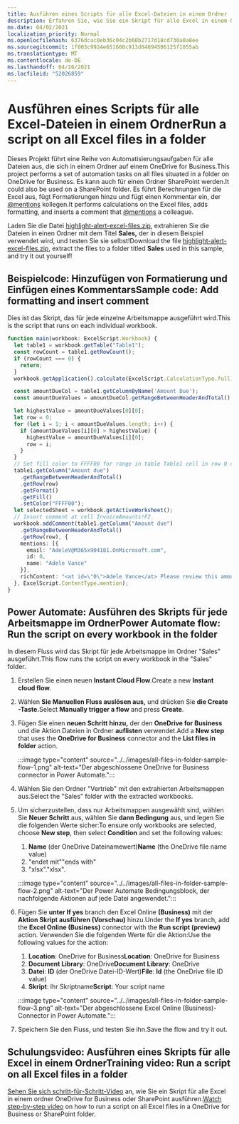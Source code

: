 ```yaml
---
title: Ausführen eines Scripts für alle Excel-Dateien in einem Ordner
description: Erfahren Sie, wie Sie ein Skript für alle Excel in einem Ordner auf einem OneDrive for Business.
ms.date: 04/02/2021
localization_priority: Normal
ms.openlocfilehash: 6376dcac0eb36c04c2b60b2717d18cd730a0a8ee
ms.sourcegitcommit: 1f003c9924e651600c913d84094506125f1055ab
ms.translationtype: MT
ms.contentlocale: de-DE
ms.lasthandoff: 04/26/2021
ms.locfileid: "52026859"
---
```

# <a name="run-a-script-on-all-excel-files-in-a-folder"></a><span data-ttu-id="c5473-103">Ausführen eines Scripts für alle Excel-Dateien in einem Ordner</span><span class="sxs-lookup"><span data-stu-id="c5473-103">Run a script on all Excel files in a folder</span></span>

<span data-ttu-id="c5473-104">Dieses Projekt führt eine Reihe von Automatisierungsaufgaben für alle Dateien aus, die sich in einem Ordner auf einem OneDrive for Business.</span><span class="sxs-lookup"><span data-stu-id="c5473-104">This project performs a set of automation tasks on all files situated in a folder on OneDrive for Business.</span></span> <span data-ttu-id="c5473-105">Es kann auch für einen Ordner SharePoint werden.</span><span class="sxs-lookup"><span data-stu-id="c5473-105">It could also be used on a SharePoint folder.</span></span>
<span data-ttu-id="c5473-106">Es führt Berechnungen für die Excel aus, fügt Formatierungen hinzu und fügt einen Kommentar ein, der [@mentions](https://support.microsoft.com/office/90701709-5dc1-41c7-aa48-b01d4a46e8c7) kollegen.</span><span class="sxs-lookup"><span data-stu-id="c5473-106">It performs calculations on the Excel files, adds formatting, and inserts a comment that [@mentions](https://support.microsoft.com/office/90701709-5dc1-41c7-aa48-b01d4a46e8c7) a colleague.</span></span>

<span data-ttu-id="c5473-107">Laden Sie die Datei <a href="https://github.com/OfficeDev/office-scripts-docs/blob/master/docs/resources/samples/highlight-alert-excel-files.zip?raw=true">highlight-alert-excel-files.zip</a>, extrahieren Sie die Dateien in einen Ordner mit dem Titel **Sales,** der in diesem Beispiel verwendet wird, und testen Sie sie selbst!</span><span class="sxs-lookup"><span data-stu-id="c5473-107">Download the file <a href="https://github.com/OfficeDev/office-scripts-docs/blob/master/docs/resources/samples/highlight-alert-excel-files.zip?raw=true">highlight-alert-excel-files.zip</a>, extract the files to a folder titled **Sales** used in this sample, and try it out yourself!</span></span>

## <a name="sample-code-add-formatting-and-insert-comment"></a><span data-ttu-id="c5473-108">Beispielcode: Hinzufügen von Formatierung und Einfügen eines Kommentars</span><span class="sxs-lookup"><span data-stu-id="c5473-108">Sample code: Add formatting and insert comment</span></span>

<span data-ttu-id="c5473-109">Dies ist das Skript, das für jede einzelne Arbeitsmappe ausgeführt wird.</span><span class="sxs-lookup"><span data-stu-id="c5473-109">This is the script that runs on each individual workbook.</span></span>

```TypeScript
function main(workbook: ExcelScript.Workbook) {
  let table1 = workbook.getTable("Table1");
  const rowCount = table1.getRowCount();
  if (rowCount === 0) {
    return;
  }
  workbook.getApplication().calculate(ExcelScript.CalculationType.full);

  const amountDueCol = table1.getColumnByName('Amount Due');
  const amountDueValues = amountDueCol.getRangeBetweenHeaderAndTotal().getValues();

  let highestValue = amountDueValues[0][0];
  let row = 0;
  for (let i = 1; i < amountDueValues.length; i++) {
    if (amountDueValues[i][0] > highestValue) {
      highestValue = amountDueValues[i][0];
      row = i;
    }
  }
  // Set fill color to FFFF00 for range in table Table1 cell in row 0 on column "Amount due".
  table1.getColumn("Amount due")
    .getRangeBetweenHeaderAndTotal()
    .getRow(row)
    .getFormat()
    .getFill()
    .setColor("FFFF00");
  let selectedSheet = workbook.getActiveWorksheet();
  // Insert comment at cell InvoiceAmounts!F2.
  workbook.addComment(table1.getColumn("Amount due")
    .getRangeBetweenHeaderAndTotal()
    .getRow(row), {
    mentions: [{
      email: "AdeleV@M365x904181.OnMicrosoft.com",
      id: 0,
      name: "Adele Vance"
    }],
    richContent: "<at id=\"0\">Adele Vance</at> Please review this amount"
  }, ExcelScript.ContentType.mention);
}
```

## <a name="power-automate-flow-run-the-script-on-every-workbook-in-the-folder"></a><span data-ttu-id="c5473-110">Power Automate: Ausführen des Skripts für jede Arbeitsmappe im Ordner</span><span class="sxs-lookup"><span data-stu-id="c5473-110">Power Automate flow: Run the script on every workbook in the folder</span></span>

<span data-ttu-id="c5473-111">In diesem Fluss wird das Skript für jede Arbeitsmappe im Ordner "Sales" ausgeführt.</span><span class="sxs-lookup"><span data-stu-id="c5473-111">This flow runs the script on every workbook in the "Sales" folder.</span></span>

1. <span data-ttu-id="c5473-112">Erstellen Sie einen neuen **Instant Cloud Flow**.</span><span class="sxs-lookup"><span data-stu-id="c5473-112">Create a new **Instant cloud flow**.</span></span>
1. <span data-ttu-id="c5473-113">Wählen **Sie Manuellen Fluss auslösen aus,** und drücken Sie **die Create -Taste.**</span><span class="sxs-lookup"><span data-stu-id="c5473-113">Select **Manually trigger a flow** and press **Create**.</span></span>
1. <span data-ttu-id="c5473-114">Fügen Sie einen **neuen Schritt hinzu,** der den **OneDrive for Business** und die Aktion Dateien in Ordner **auflisten** verwendet.</span><span class="sxs-lookup"><span data-stu-id="c5473-114">Add a **New step** that uses the **OneDrive for Business** connector and the **List files in folder** action.</span></span>

    :::image type="content" source="../../images/all-files-in-folder-sample-flow-1.png" alt-text="Der abgeschlossene OneDrive for Business connector in Power Automate.":::
1. <span data-ttu-id="c5473-116">Wählen Sie den Ordner "Vertrieb" mit den extrahierten Arbeitsmappen aus.</span><span class="sxs-lookup"><span data-stu-id="c5473-116">Select the "Sales" folder with the extracted workbooks.</span></span>
1. <span data-ttu-id="c5473-117">Um sicherzustellen, dass nur Arbeitsmappen ausgewählt sind, wählen Sie **Neuer Schritt** aus, wählen Sie **dann Bedingung** aus, und legen Sie die folgenden Werte sicher:</span><span class="sxs-lookup"><span data-stu-id="c5473-117">To ensure only workbooks are selected, choose **New step**, then select **Condition** and set the following values:</span></span>
    1. <span data-ttu-id="c5473-118">**Name** (der OneDrive Dateinamewert)</span><span class="sxs-lookup"><span data-stu-id="c5473-118">**Name** (the OneDrive file name value)</span></span>
    1. <span data-ttu-id="c5473-119">"endet mit"</span><span class="sxs-lookup"><span data-stu-id="c5473-119">"ends with"</span></span>
    1. <span data-ttu-id="c5473-120">"xlsx".</span><span class="sxs-lookup"><span data-stu-id="c5473-120">"xlsx".</span></span>

    :::image type="content" source="../../images/all-files-in-folder-sample-flow-2.png" alt-text="Der Power Automate Bedingungsblock, der nachfolgende Aktionen auf jede Datei angewendet.":::
1. <span data-ttu-id="c5473-122">Fügen Sie **unter If yes** branch den Excel Online **(Business)** mit der **Aktion Skript ausführen (Vorschau)** hinzu.</span><span class="sxs-lookup"><span data-stu-id="c5473-122">Under the **If yes** branch, add the **Excel Online (Business)** connector with the **Run script (preview)** action.</span></span> <span data-ttu-id="c5473-123">Verwenden Sie die folgenden Werte für die Aktion:</span><span class="sxs-lookup"><span data-stu-id="c5473-123">Use the following values for the action:</span></span>
    1. <span data-ttu-id="c5473-124">**Location**: OneDrive for Business</span><span class="sxs-lookup"><span data-stu-id="c5473-124">**Location**: OneDrive for Business</span></span>
    1. <span data-ttu-id="c5473-125">**Document Library**: OneDrive</span><span class="sxs-lookup"><span data-stu-id="c5473-125">**Document Library**: OneDrive</span></span>
    1. <span data-ttu-id="c5473-126">**Datei**: **ID** (der OneDrive Datei-ID-Wert)</span><span class="sxs-lookup"><span data-stu-id="c5473-126">**File**: **Id** (the OneDrive file ID value)</span></span>
    1. <span data-ttu-id="c5473-127">**Skript**: Ihr Skriptname</span><span class="sxs-lookup"><span data-stu-id="c5473-127">**Script**: Your script name</span></span>

    :::image type="content" source="../../images/all-files-in-folder-sample-flow-3.png" alt-text="Der abgeschlossene Excel Online (Business)-Connector in Power Automate.":::
1. <span data-ttu-id="c5473-129">Speichern Sie den Fluss, und testen Sie ihn.</span><span class="sxs-lookup"><span data-stu-id="c5473-129">Save the flow and try it out.</span></span>

## <a name="training-video-run-a-script-on-all-excel-files-in-a-folder"></a><span data-ttu-id="c5473-130">Schulungsvideo: Ausführen eines Skripts für alle Excel in einem Ordner</span><span class="sxs-lookup"><span data-stu-id="c5473-130">Training video: Run a script on all Excel files in a folder</span></span>

<span data-ttu-id="c5473-131">[Sehen Sie sich schritt-für-Schritt-Video](https://youtu.be/xMg711o7k6w) an, wie Sie ein Skript für alle Excel in einem ordner OneDrive for Business oder SharePoint ausführen.</span><span class="sxs-lookup"><span data-stu-id="c5473-131">[Watch step-by-step video](https://youtu.be/xMg711o7k6w) on how to run a script on all Excel files in a OneDrive for Business or SharePoint folder.</span></span>
